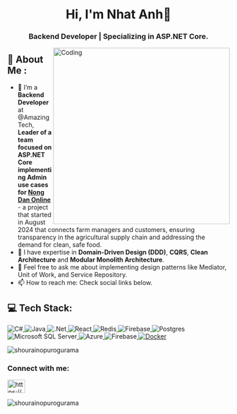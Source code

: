 <h1 align="center">Hi, I'm Nhat Anh👋</h1>
<h3 align="center">Backend Developer | Specializing in ASP.NET Core.</h3>

<img align="right" alt="Coding" width="400" src="https://i.pinimg.com/originals/e8/f4/53/e8f453469a3ec97ecd354df465d73913.gif">

## 💫 About Me :
- 🔭 I’m a **Backend Developer** at @Amazing Tech, **Leader of a team focused on ASP.NET Core implementing Admin use cases for [Nong Dan Online](https://nongdanonline.vn/)** - a project that started in August 2024 that connects farm managers and customers, ensuring transparency in the agricultural supply chain and addressing the demand for clean, safe food.
- 🌱 I have expertise in **Domain-Driven Design (DDD)**, **CQRS**, **Clean Architecture** and **Modular Monolith Architecture**.
- 💬 Feel free to ask me about implementing design patterns like Mediator, Unit of Work, and Service Repository.
- 📫 How to reach me: Check social links below.

<h2>💻 Tech Stack:</h2>
<a href="https://learn.microsoft.com/en-us/dotnet/csharp/" target="_blank">
  <img src="https://img.shields.io/badge/c%23-%23239120.svg?style=for-the-badge&logo=csharp&logoColor=white" alt="C#" style="display:inline-block;" />
</a>
<a href="https://www.java.com/" target="_blank">
  <img src="https://img.shields.io/badge/java-%23ED8B00.svg?style=for-the-badge&logo=openjdk&logoColor=white" alt="Java" style="display:inline-block;" />
</a>
<a href="https://dotnet.microsoft.com/en-us/" target="_blank">
  <img src="https://img.shields.io/badge/.NET-5C2D91?style=for-the-badge&logo=.net&logoColor=white" alt=".Net" style="display:inline-block;" />
</a>
<a href="https://reactjs.org/" target="_blank">
  <img src="https://img.shields.io/badge/react-%2320232a.svg?style=for-the-badge&logo=react&logoColor=%2361DAFB" alt="React" style="display:inline-block;" />
</a>
<a href="https://redis.io/" target="_blank">
  <img src="https://img.shields.io/badge/redis-%23DD0031.svg?style=for-the-badge&logo=redis&logoColor=white" alt="Redis" style="display:inline-block;" />
</a>
<a href="https://firebase.google.com/" target="_blank">
  <img src="https://img.shields.io/badge/firebase-a08021?style=for-the-badge&logo=firebase&logoColor=ffcd34" alt="Firebase" style="display:inline-block;" />
</a>
<a href="https://www.postgresql.org/" target="_blank">
  <img src="https://img.shields.io/badge/postgres-%23316192.svg?style=for-the-badge&logo=postgresql&logoColor=white" alt="Postgres" style="display:inline-block;" />
</a>
<a href="https://learn.microsoft.com/en-us/sql/" target="_blank">
  <img src="https://img.shields.io/badge/Microsoft%20SQL%20Server-CC2927?style=for-the-badge&logo=microsoft%20sql%20server&logoColor=white" alt="Microsoft SQL Server" style="display:inline-block;" />
</a>
<a href="https://azure.microsoft.com/en-us/" target="_blank">
  <img src="https://img.shields.io/badge/azure-%230072C6.svg?style=for-the-badge&logo=microsoftazure&logoColor=white" alt="Azure" style="display:inline-block;" />
</a>
<a href="https://firebase.google.com/" target="_blank">
  <img src="https://img.shields.io/badge/firebase-%23039BE5.svg?style=for-the-badge&logo=firebase" alt="Firebase" style="display:inline-block;" />
</a>
<a href="https://www.docker.com/">
  <img src="https://img.shields.io/badge/docker-%230db7ed.svg?style=for-the-badge&logo=docker&logoColor=white" alt="Docker" />
</a>



<p><img align="center" src="https://github-readme-streak-stats.herokuapp.com/?user=shourainopurogurama&" alt="shourainopurogurama" /></p>
<h3 align="left">Connect with me:</h3>
<p align="left">
<a href="https://fb.com/n.a.1203" target="blank"><img align="center" src="https://raw.githubusercontent.com/rahuldkjain/github-profile-readme-generator/master/src/images/icons/Social/facebook.svg" alt="https://www.facebook.com/n.a.1203" height="30" width="40" /></a>
 <p align="left"> <img src="https://komarev.com/ghpvc/?username=shourainopurogurama&label=Profile%20views&color=0e75b6&style=flat" alt="shourainopurogurama" /> </p>

</p>


